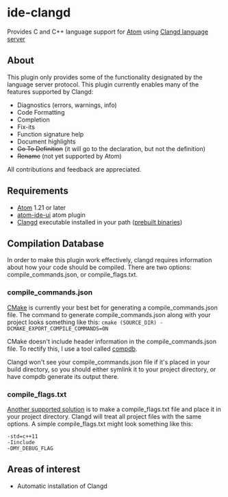 # ide-clangd

Provides C and C++ language support for [Atom] using
[Clangd language server][Clangd]

## About

This plugin only provides some of the functionality designated by the language
server protocol. This plugin currently enables many of the features supported by
Clangd:
+ Diagnostics (errors, warnings, info)
+ Code Formatting
+ Completion
+ Fix-its
+ Function signature help
+ Document highlights
+ ~~Go To Definition~~ (it will go to the declaration, but not the definition)
+ ~~Rename~~ (not yet supported by Atom)

All contributions and feedback are appreciated.

## Requirements

+ [Atom] 1.21 or later
+ [atom-ide-ui] atom plugin
+ [Clangd] executable installed in your path ([prebuilt binaries])

## Compilation Database

In order to make this plugin work effectively, clangd requires information about
how your code should be compiled. There are two options: compile_commands.json,
or compile_flags.txt.

### compile_commands.json

[CMake] is currently your best bet for generating a compile_commands.json file.
The command to generate compile_commands.json along with your project looks
something like this: `cmake (SOURCE_DIR) -DCMAKE_EXPORT_COMPILE_COMMANDS=ON`

CMake doesn't include header information in the compile_commands.json file. To
rectify this, I use a tool called [compdb].

Clangd won't see your compile_commands.json file if it's placed in your build
directory, so you should either symlink it to your project directory, or have
compdb generate its output there.

### compile_flags.txt

[Another supported solution][compile-flags] is to make a compile_flags.txt file
and place it in your project directory. Clangd will treat all project files with
the same options. A simple compile_flags.txt might look something like this:

```
-std=c++11
-Iinclude
-DMY_DEBUG_FLAG
```

## Areas of interest

+ Automatic installation of Clangd

[Atom]: http://atom.io/
[Clangd]: https://clang.llvm.org/extra/clangd.html
[CMake]: https://cmake.org
[compdb]: https://github.com/Sarcasm/compdb
[compile-flags]: https://clang.llvm.org/docs/JSONCompilationDatabase.html#alternatives
[langserver]: http://langserver.org
[prebuilt binaries]: http://releases.llvm.org/download.html
[atom-ide-ui]: https://atom.io/packages/atom-ide-ui
